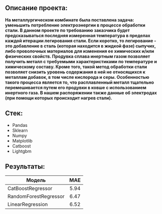 ## Описание проекта: 
**На металлургическом комбинате была поставлена задача: уменьшить потребление электроэнергии в процессе обработки стали. В данном проекте по требованию заказчика будет предсказываться последняя измеренная температура в пределах каждой итерации легирования стали. Если коротко, то легирование - это добавление в сталь (которая находится в жидкой фазе) сыпучих, либо проволочных материалов для изменения ее химических и/или физических свойств. Продувка сплава инертным газом позволяет получить металл с требуемыми характеристиками по температуре и химическому составу. Кроме того, такой метод обработки стали позволяет снизить уровень содержания в ней не относящихся к металлам добавок, в том числе кислорода и серы. Особенностью такого процесса является то, что расплавленный металл тщательно перемешивается путем его продувки в ковше с использованием инертного газа. В нашем распоряжении также данные об электродах (при помощи которых происходит нагрев стали).**

## Стек:
* Pandas
* Sklearn 
* Numpy
* Matplotlib
* Catboost
* Lightgbm

## Результаты:
|Модель|MAE
|----------------------|:-----------------:|	
|CatBoostRegressor|5.94|
|RandomForestRegressor|6.47|
|LinearRegression|6.52|
